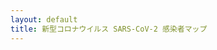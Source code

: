 ```yaml
---
layout: default
title: 新型コロナウイルス SARS-CoV-2 感染者マップ
---
```


<meta name="author" content="ひかり">
<meta name="coverage" content="Japan">
<meta name="rating" content="general">
<meta name="content-language" content="ja">
<meta property="og:title" content="新型ウイルス肺炎">
<meta name="description" content="新型コロナウイルスの国内感染者マップです。">
<meta name="robots" content="index,follow">
<meta name="content-language" content="ja">

<h1><time id="date"></time></h1>

<div id="imgJapan"></div>

<script src="era.js"></script>
<script src="sars.cov.2.js"></script>
<script src="test.js"></script>
<link rel="stylesheet" href="sars.cov.2.css">
